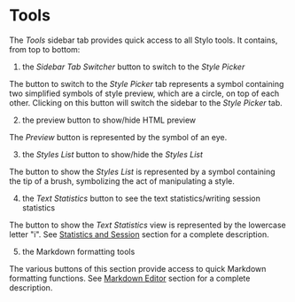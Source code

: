 
# Tools 

The _Tools_ sidebar tab provides quick access to all Stylo tools. It contains, from top to bottom:

1. the _Sidebar Tab Switcher_ button to switch to the _Style Picker_

The button to switch to the _Style Picker_ tab represents a symbol containing two simplified symbols of style preview, which are a circle, on top of each other. Clicking on this button will switch the sidebar to the _Style Picker_ tab.

2. the preview button to show/hide HTML preview

The _Preview_ button is represented by the symbol of an eye. 

3. the _Styles List_ button to show/hide the _Styles List_

The button to show the _Styles List_ is represented by a symbol containing the tip of a brush, symbolizing the act of manipulating a style.
 
4. the _Text Statistics_ button to see the text statistics/writing session statistics

The button to show the _Text Statistics_ view is represented by the lowercase letter "i". See [Statistics and Session](#textStatistics) section for a complete description.  

5. the Markdown formatting tools

The various buttons of this section provide access to quick Markdown formatting functions. See [Markdown Editor](#markdownEditor) section for a complete description.

